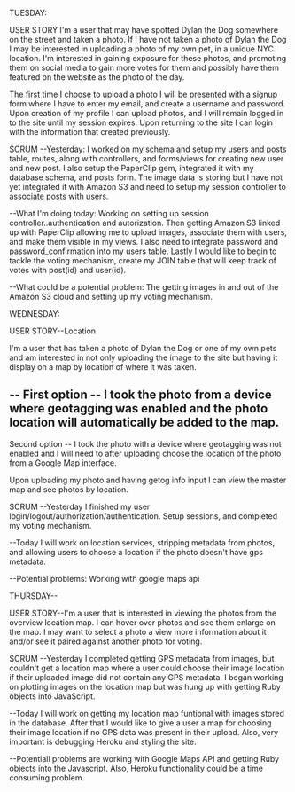 TUESDAY:

USER STORY
I'm a user that may have spotted Dylan the Dog somewhere on the street and taken a photo.  If I have not taken a photo of Dylan the Dog I may be interested in uploading a photo of my own pet, in a unique NYC location.  I'm interested in gaining exposure for these photos, and promoting them on social media to gain more votes for them and possibly have them featured on the website as the photo of the day.

The first time I choose to upload a photo I will be presented with a signup form where I have to enter my email, and create a username and password.  Upon creation of my profile I can upload photos, and I will remain logged in to the site until my session expires.  Upon returning to the site I can login with the information that created previously.  

SCRUM
--Yesterday: I worked on my schema and setup my users and posts table, routes, along with controllers, and forms/views for creating new user and new post.  I also setup the PaperClip gem, integrated it with my database schema, and posts form.  The image data is storing but I have not yet integrated it with Amazon S3 and need to setup my session controller to associate posts with users.

--What I'm doing today: Working on setting up session controller..authentication and autorization.  Then getting Amazon S3 linked up with PaperClip allowing me to upload images, associate them with users, and make them visible in my views.  I also need to integrate password and password_confirmation into my users table.  Lastly I would like to begin to tackle the voting mechanism, create my JOIN table that will keep track of votes with post(id) and user(id).

--What could be a potential problem: The getting images in and out of the Amazon S3 cloud and setting up my voting mechanism.  


WEDNESDAY:

USER STORY--Location

I'm a user that has taken a photo of Dylan the Dog or one of my own pets and am interested in not only uploading the image to the site but having it display on a map by location of where it was taken.



   -- First option -- I took the photo from a device where geotagging was enabled and the photo location will automatically be added to the map.
   --

   Second option  -- I took the photo with a device where geotagging was not enabled and I will need to after uploading choose the location of the photo from a  Google Map interface.

Upon uploading my photo and having getog info input I can view the master map and see photos by location.  

SCRUM
--Yesterday I finished my user login/logout/authorization/authentication.  Setup sessions, and completed my voting mechanism.

--Today I will work on location services, stripping metadata from photos, and allowing users to choose a location if the photo doesn't have gps metadata.

--Potential problems:  Working with google maps api

THURSDAY--

USER STORY--I'm a user that is interested in viewing the photos from the overview location map.  I can hover over photos and see them enlarge on the map.  I may want to select a photo a view more information about it and/or see it paired against another photo for voting. 

SCRUM
--Yesterday I completed getting GPS metadata from images, but couldn't get a location map where a user could choose their image location if their uploaded image did not contain any GPS metadata.  I began working on plotting images on the location map but was hung up with getting Ruby objects into JavaScript.

--Today I will work on getting my location map funtional with images stored in the database.  After that I would like to give a user a map for choosing their image location if no GPS data was present in their upload.  Also, very important is debugging Heroku and styling the site.

--Potentiall problems are working with Google Maps API and getting Ruby objects into the Javascript.  Also, Heroku functionality could be a time consuming problem.


